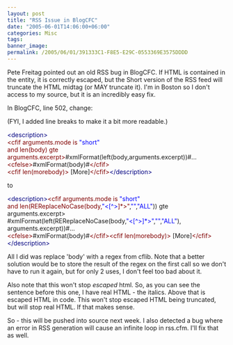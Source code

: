 ```yaml
---
layout: post
title: "RSS Issue in BlogCFC"
date: "2005-06-01T14:06:00+06:00"
categories: Misc 
tags: 
banner_image: 
permalink: /2005/06/01/391333C1-F8E5-E29C-0553369E3575DDDD
---
```


Pete Freitag pointed out an old RSS bug in BlogCFC. If HTML is contained in the entity, it is correctly escaped, but the Short version of the RSS feed will truncate the HTML midtag (or MAY truncate it). I'm in Boston so I don't access to my source, but it is an incredibly easy fix.

In BlogCFC, line 502, change:

(FYI, I added line breaks to make it a bit more readable.)

<div class="code"><FONT COLOR=NAVY>&lt;description&gt;</FONT><br>
<FONT COLOR=MAROON>&lt;cfif arguments.mode is <FONT COLOR=BLUE>"short"</FONT> <br>
and len(body) gte arguments.excerpt&gt;</FONT>#xmlFormat(left(body,arguments.excerpt))#...<br>
<FONT COLOR=MAROON>&lt;cfelse&gt;</FONT>#xmlFormat(body)#<FONT COLOR=MAROON>&lt;/cfif&gt;</FONT><br>
<FONT COLOR=MAROON>&lt;cfif len(morebody)&gt;</FONT> [More]<FONT COLOR=MAROON>&lt;/cfif&gt;</FONT><FONT COLOR=NAVY>&lt;/description&gt;</FONT></div>

to

<div class="code"><FONT COLOR=NAVY>&lt;description&gt;</FONT><FONT COLOR=MAROON>&lt;cfif arguments.mode is <FONT COLOR=BLUE>"short"</FONT> <br>
and len(REReplaceNoCase(body,<FONT COLOR=BLUE>"&lt;[^&gt;</FONT>]*&gt;"</FONT>,<FONT COLOR=BLUE>""</FONT>,<FONT COLOR=BLUE>"ALL"</FONT>)) gte arguments.excerpt&gt;<br>#xmlFormat(left(REReplaceNoCase(body,<FONT COLOR=BLUE>"&lt;[^&gt;]*&gt;"</FONT>,<FONT COLOR=BLUE>""</FONT>,<FONT COLOR=BLUE>"ALL"</FONT>),<br>arguments.excerpt))#...<br>
<FONT COLOR=MAROON>&lt;cfelse&gt;</FONT>#xmlFormat(body)#<FONT COLOR=MAROON>&lt;/cfif&gt;</FONT><FONT COLOR=MAROON>&lt;cfif len(morebody)&gt;</FONT> [More]<FONT COLOR=MAROON>&lt;/cfif&gt;</FONT><FONT COLOR=NAVY>&lt;/description&gt;</FONT></div>

All I did was replace 'body' with a regex from cflib. Note that a better solution would be to store the result of the regex on the first call so we don't have to run it again, but for only 2 uses, I don't feel too bad about it. 

Also note that this won't stop <i>escaped</i> html. So, as you can see the sentence before this one, I have real HTML - the italics. Above that is escaped HTML in code. This won't stop escaped HTML being truncated, but will stop real HTML. If that makes sense.

So - this will be pushed into source next week. I also detected a bug where an error in RSS generation will cause an infinite loop in rss.cfm. I'll fix that as well.